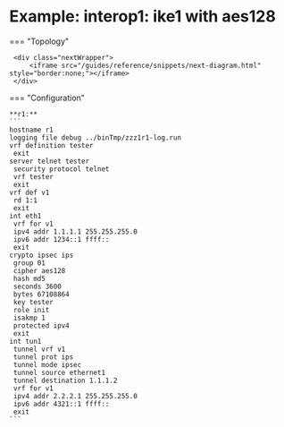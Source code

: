 # Example: interop1: ike1 with aes128
    
=== "Topology"
    
     <div class="nextWrapper">
         <iframe src="/guides/reference/snippets/next-diagram.html" style="border:none;"></iframe>
     </div>

    
=== "Configuration"
    
    **r1:**
    ```
    hostname r1
    logging file debug ../binTmp/zzz1r1-log.run
    vrf definition tester
     exit
    server telnet tester
     security protocol telnet
     vrf tester
     exit
    vrf def v1
     rd 1:1
     exit
    int eth1
     vrf for v1
     ipv4 addr 1.1.1.1 255.255.255.0
     ipv6 addr 1234::1 ffff::
     exit
    crypto ipsec ips
     group 01
     cipher aes128
     hash md5
     seconds 3600
     bytes 67108864
     key tester
     role init
     isakmp 1
     protected ipv4
     exit
    int tun1
     tunnel vrf v1
     tunnel prot ips
     tunnel mode ipsec
     tunnel source ethernet1
     tunnel destination 1.1.1.2
     vrf for v1
     ipv4 addr 2.2.2.1 255.255.255.0
     ipv6 addr 4321::1 ffff::
     exit
    ```
